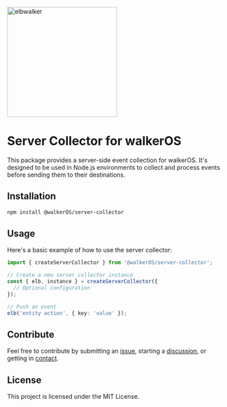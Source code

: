 <p align="left">
  <a href="https://elbwalker.com">
    <img title="elbwalker" src='https://www.elbwalker.com/img/elbwalker_logo.png' width="256px"/>
  </a>
</p>

# Server Collector for walkerOS

This package provides a server-side event collection for walkerOS. It's designed
to be used in Node.js environments to collect and process events before sending
them to their destinations.

## Installation

```sh
npm install @walkerOS/server-collector
```

## Usage

Here's a basic example of how to use the server collector:

```typescript
import { createServerCollector } from '@walkerOS/server-collector';

// Create a new server collector instance
const { elb, instance } = createServerCollector({
  // Optional configuration
});

// Push an event
elb('entity action', { key: 'value' });
```

## Contribute

Feel free to contribute by submitting an
[issue](https://github.com/elbwalker/walkerOS/issues), starting a
[discussion](https://github.com/elbwalker/walkerOS/discussions), or getting in
[contact](https://calendly.com/elb-alexander/30min).

## License

This project is licensed under the MIT License.

